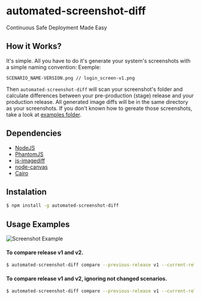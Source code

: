 automated-screenshot-diff
=========================

Continuous Safe Deployment Made Easy

## How it Works?
It's simple. All you have to do it's generate your system's screenshots with a simple naming convention:
Exemple:
```
SCENARIO_NAME-VERSION.png // login_screen-v1.png
```
Then `automated-screenshot-diff` will scan your screenshot's folder 
and calculate differences between your pre-production (stage) release and your production release. All generated image diffs will be
in the same directory as your screenshots. If you don't known how to gereate those screenshots, take a look at [examples folder](https://github.com/igorescobar/automated-screenshot-diff/tree/master/examples).

## Dependencies
  * [NodeJS](http://nodejs.org/)
  * [PhantomJS](http://phantomjs.org)
  * [js-imagediff](https://github.com/HumbleSoftware/js-imagediff)
  * [node-canvas](https://github.com/LearnBoost/node-canvas)
  * [Cairo](http://cairographics.org)

## Instalation
```bash
$ npm install -g automated-screenshot-diff
```
## Usage Examples
![Screenshot Example](http://img580.imageshack.us/img580/5731/3bs.png)

#### To compare release v1 and v2.
```bash
$ automated-screenshot-diff compare --previous-release v1 --current-release v2 --source screenshots/
```
#### To compare release v1 and v2, ignoring not changed scenarios.
```bash
$ automated-screenshot-diff compare --previous-release v1 --current-release v2 --source screenshots/ --ignore-not-changed=true
```

